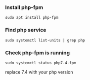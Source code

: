 ### Install php-fpm

`sudo apt install php-fpm`

### Find php service

`sudo systemctl list-units | grep php`

### Check php-fpm is running

`sudo systemctl status php7.4-fpm`

replace 7.4 with your php version
